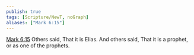 ```yaml
---
publish: true
tags: [Scripture/NewT, noGraph]
aliases: ["Mark 6:15"]
---
```

[Mark 6:15](https://churchofjesuschrist.org/study/scriptures/nt/mark/6?lang=eng&id=p15#p15) Others said, That it is Elias. And others said, That it is a prophet, or as one of the prophets.
